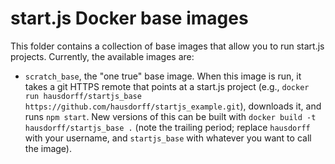 # start.js Docker base images

This folder contains a collection of base images that allow you to run start.js
projects. Currently, the available images are:

* `scratch_base`, the "one true" base image. When this image is run, it takes a
  git HTTPS remote that points at a start.js project (e.g., `docker run
  hausdorff/startjs_base https://github.com/hausdorff/startjs_example.git`),
  downloads it, and runs `npm start`. New versions of this can be built with
  `docker build -t hausdorff/startjs_base .` (note the trailing period; replace
  `hausdorff` with your username, and `startjs_base` with whatever you want to
  call the image).
